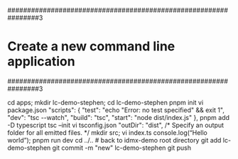 ################################################################3
# Create a new command line application
################################################################3

cd apps; mkdir lc-demo-stephen; cd lc-demo-stephen
pnpm init
vi package.json
  "scripts": {
    "test": "echo \"Error: no test specified\" && exit 1",
    "dev": "tsc --watch",
    "build": "tsc",
    "start": "node dist/index.js"
  },
pnpm add -D typescript
tsc –init
vi tsconfig.json
    "outDir": "dist",                                   /* Specify an output folder for all emitted files. */
mkdir src; vi index.ts
console.log(“Hello world”);
pnpm run dev
cd ../..   # back to idmx-demo root directory
git add lc-demo-stephen
git commit -m "new" lc-demo-stephen
git push
